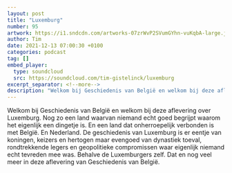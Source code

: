 ```yaml
---
layout: post
title: "Luxemburg"
number: 95
artwork: https://i1.sndcdn.com/artworks-07zrWvP2SVumGYhn-vuKqbA-large.jpg
author: Tim
date: 2021-12-13 07:00:30 +0100
categories: podcast
tag: []
embed_player:
  type: soundcloud
  src: https://soundcloud.com/tim-gistelinck/luxemburg
excerpt_separator: <!--more-->
description: "Welkom bij Geschiedenis van België en welkom bij deze aflevering over Luxemburg."
---
```

Welkom bij Geschiedenis van België en welkom bij deze aflevering over Luxemburg. Nog zo een land waarvan niemand echt goed begrijpt waarom het eigenlijk een dingetje is. En een land dat onherroepelijk verbonden is met België. En Nederland. De geschiedenis van Luxemburg is er eentje van koningen, keizers en hertogen maar evengoed van dynastiek toeval, rondtrekkende legers en geopolitieke compromissen waar eigenlijk niemand echt tevreden mee was. Behalve de Luxemburgers zelf. Dat en nog veel meer in deze aflevering van Geschiedenis van België.